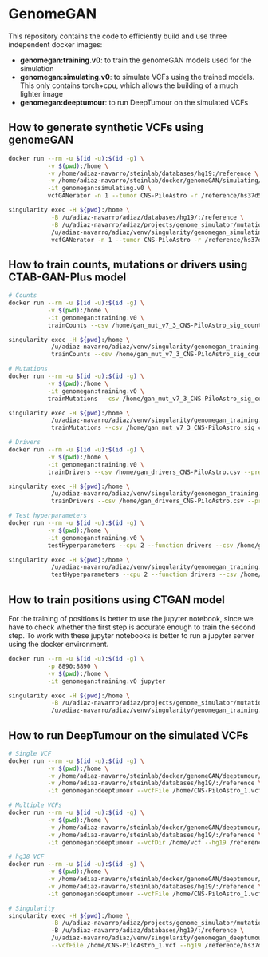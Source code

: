 # GenomeGAN

This repository contains the code to efficiently build and use three independent docker images:
- **genomegan:training.v0**: to train the genomeGAN models used for the simulation
- **genomegan:simulating.v0**: to simulate VCFs using the trained models. This only contains torch+cpu, which allows the building of a much lighter image 
- **genomegan:deeptumour**: to run DeepTumour on the simulated VCFs

## How to generate synthetic VCFs using genomeGAN

```bash
docker run --rm -u $(id -u):$(id -g) \
           -v $(pwd):/home \
           -v /home/adiaz-navarro/steinlab/databases/hg19:/reference \
           -v /home/adiaz-navarro/steinlab/docker/genomeGAN/simulating/trained_models/:/genomeGAN/trained_models \
           -it genomegan:simulating.v0 \
           vcfGANerator -n 1 --tumor CNS-PiloAstro -r /reference/hs37d5.fa

singularity exec -H ${pwd}:/home \
            -B /u/adiaz-navarro/adiaz/databases/hg19/:/reference \
            -B /u/adiaz-navarro/adiaz/projects/genome_simulator/mutations_distribution/gan/genomeGAN_simulations/trained_models/:/genomeGAN/trained_models \
            /u/adiaz-navarro/adiaz/venv/singularity/genomegan_simulating.sif launcher.py \
            vcfGANerator -n 1 --tumor CNS-PiloAstro -r /reference/hs37d5.fa
```

## How to train counts, mutations or drivers using CTAB-GAN-Plus model

```bash
# Counts
docker run --rm -u $(id -u):$(id -g) \
           -v $(pwd):/home \
           -it genomegan:training.v0 \
           trainCounts --csv /home/gan_mut_v7_3_CNS-PiloAstro_sig_counts.csv --prefix CNS-PiloAstro --epochs 230 --batch_size 15 --lr 0.0015

singularity exec -H ${pwd}:/home \
            /u/adiaz-navarro/adiaz/venv/singularity/genomegan_training.sif launcher.py \
            trainCounts --csv /home/gan_mut_v7_3_CNS-PiloAstro_sig_counts.csv --prefix CNS-PiloAstro --epochs 230 --batch_size 15 --lr 0.0015

# Mutations
docker run --rm -u $(id -u):$(id -g) \
           -v $(pwd):/home \
           -it genomegan:training.v0 \
           trainMutations --csv /home/gan_mut_v7_3_CNS-PiloAstro_sig_counts.csv --prefix CNS-PiloAstro --epochs 10000 --batch_size 200 --test_ratio 0.3 --lr 0.002

singularity exec -H ${pwd}:/home \
            /u/adiaz-navarro/adiaz/venv/singularity/genomegan_training.sif launcher.py \
            trainMutations --csv /home/gan_mut_v7_3_CNS-PiloAstro_sig_counts.csv --prefix CNS-PiloAstro --epochs 10000 --batch_size 200 --test_ratio 0.3 --lr 0.002

# Drivers
docker run --rm -u $(id -u):$(id -g) \
           -v $(pwd):/home \
           -it genomegan:training.v0 \
           trainDrivers --csv /home/gan_drivers_CNS-PiloAstro.csv --prefix CNS-PiloAstro --epochs 230 --batch_size 15 --lr 0.0015

singularity exec -H ${pwd}:/home \
            /u/adiaz-navarro/adiaz/venv/singularity/genomegan_training.sif launcher.py \
            trainDrivers --csv /home/gan_drivers_CNS-PiloAstro.csv --prefix CNS-PiloAstro --epochs 230 --batch_size 15 --lr 0.0015

# Test hyperparameters
docker run --rm -u $(id -u):$(id -g) \
           -v $(pwd):/home \
           -it genomegan:training.v0 \
           testHyperparameters --cpu 2 --function drivers --csv /home/gan_drivers_CNS-PiloAstro.csv --prefix CNS-PiloAstro --epochs 100 400 20 --batch_size 10 30 5 --lr 0.001 0.01 0.001 

singularity exec -H ${pwd}:/home \
            /u/adiaz-navarro/adiaz/venv/singularity/genomegan_training.sif launcher.py \
            testHyperparameters --cpu 2 --function drivers --csv /home/gan_drivers_CNS-PiloAstro.csv --prefix CNS-PiloAstro --epochs 100 400 20 --batch_size 10 30 5 --lr 0.001 0.01 0.001 
```

## How to train positions using CTGAN model

For the training of positions is better to use the jupyter notebook, since we have to check whether the first step is accurate enough to train the second step. To work with these jupyter notebooks is better to run a jupyter server using the docker environment.

```bash
docker run --rm -u $(id -u):$(id -g) \
           -p 8890:8890 \
           -v $(pwd):/home \
           -it genomegan:training.v0 jupyter

singularity exec -H ${pwd}:/home \
            -B /u/adiaz-navarro/adiaz/projects/genome_simulator/mutations_distribution/gan/files/positions/:/mnt/
            /u/adiaz-navarro/adiaz/venv/singularity/genomegan_training.sif jupyter-lab --no-browser --port 8890 --ip=`hostname` 
```

## How to run DeepTumour on the simulated VCFs

```bash
# Single VCF
docker run --rm -u $(id -u):$(id -g) \
           -v $(pwd):/home \
           -v /home/adiaz-navarro/steinlab/docker/genomeGAN/deeptumour/trained_models:/DeepTumour/trained_models \
           -v /home/adiaz-navarro/steinlab/databases/hg19/:/reference \
           -it genomegan:deeptumour --vcfFile /home/CNS-PiloAstro_1.vcf --hg19 /reference/hs37d5.fa

# Multiple VCFs
docker run --rm -u $(id -u):$(id -g) \
           -v $(pwd):/home \
           -v /home/adiaz-navarro/steinlab/docker/genomeGAN/deeptumour/trained_models:/DeepTumour/trained_models \
           -v /home/adiaz-navarro/steinlab/databases/hg19/:/reference \
           -it genomegan:deeptumour --vcfDir /home/vcf --hg19 /reference/hs37d5.fa

# hg38 VCF
docker run --rm -u $(id -u):$(id -g) \
           -v $(pwd):/home \
           -v /home/adiaz-navarro/steinlab/docker/genomeGAN/deeptumour/trained_models:/DeepTumour/trained_models \
           -v /home/adiaz-navarro/steinlab/databases/hg19/:/reference \
           -it genomegan:deeptumour --vcfFile /home/CNS-PiloAstro_1.vcf --hg19 /reference/hs37d5.fa --liftOver

# Singularity
singularity exec -H ${pwd}:/home \
            -B /u/adiaz-navarro/adiaz/projects/genome_simulator/mutations_distribution/gan/scripts/deeptumour/trained_models:/DeepTumour/trained_models
            -B /u/adiaz-navarro/adiaz/databases/hg19/:/reference \
            /u/adiaz-navarro/adiaz/venv/singularity/genomegan_deeptumour.sif DeepTumour.py \
            --vcfFile /home/CNS-PiloAstro_1.vcf --hg19 /reference/hs37d5.fa

```